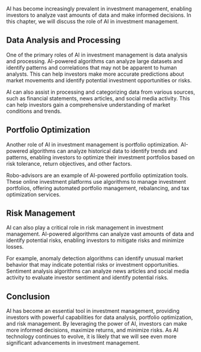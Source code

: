 
AI has become increasingly prevalent in investment management, enabling investors to analyze vast amounts of data and make informed decisions. In this chapter, we will discuss the role of AI in investment management.

Data Analysis and Processing
----------------------------

One of the primary roles of AI in investment management is data analysis and processing. AI-powered algorithms can analyze large datasets and identify patterns and correlations that may not be apparent to human analysts. This can help investors make more accurate predictions about market movements and identify potential investment opportunities or risks.

AI can also assist in processing and categorizing data from various sources, such as financial statements, news articles, and social media activity. This can help investors gain a comprehensive understanding of market conditions and trends.

Portfolio Optimization
----------------------

Another role of AI in investment management is portfolio optimization. AI-powered algorithms can analyze historical data to identify trends and patterns, enabling investors to optimize their investment portfolios based on risk tolerance, return objectives, and other factors.

Robo-advisors are an example of AI-powered portfolio optimization tools. These online investment platforms use algorithms to manage investment portfolios, offering automated portfolio management, rebalancing, and tax optimization services.

Risk Management
---------------

AI can also play a critical role in risk management in investment management. AI-powered algorithms can analyze vast amounts of data and identify potential risks, enabling investors to mitigate risks and minimize losses.

For example, anomaly detection algorithms can identify unusual market behavior that may indicate potential risks or investment opportunities. Sentiment analysis algorithms can analyze news articles and social media activity to evaluate investor sentiment and identify potential risks.

Conclusion
----------

AI has become an essential tool in investment management, providing investors with powerful capabilities for data analysis, portfolio optimization, and risk management. By leveraging the power of AI, investors can make more informed decisions, maximize returns, and minimize risks. As AI technology continues to evolve, it is likely that we will see even more significant advancements in investment management.
